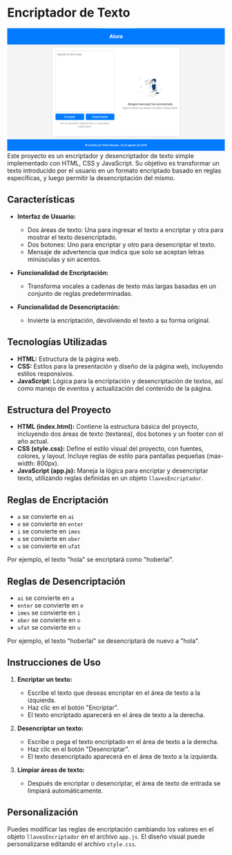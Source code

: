 # Encriptador de Texto
![Vista previa del Encriptador](assets/encriptador.png)
Este proyecto es un encriptador y desencriptador de texto simple implementado con HTML, CSS y JavaScript. Su objetivo es transformar un texto introducido por el usuario en un formato encriptado basado en reglas específicas, y luego permitir la desencriptación del mismo.

## Características

- **Interfaz de Usuario:**
  - Dos áreas de texto: Una para ingresar el texto a encriptar y otra para mostrar el texto desencriptado.
  - Dos botones: Uno para encriptar y otro para desencriptar el texto.
  - Mensaje de advertencia que indica que solo se aceptan letras minúsculas y sin acentos.

- **Funcionalidad de Encriptación:**
  - Transforma vocales a cadenas de texto más largas basadas en un conjunto de reglas predeterminadas.

- **Funcionalidad de Desencriptación:**
  - Invierte la encriptación, devolviendo el texto a su forma original.

## Tecnologías Utilizadas

- **HTML:** Estructura de la página web.
- **CSS:** Estilos para la presentación y diseño de la página web, incluyendo estilos responsivos.
- **JavaScript:** Lógica para la encriptación y desencriptación de textos, así como manejo de eventos y actualización del contenido de la página.

## Estructura del Proyecto

- **HTML (index.html):** Contiene la estructura básica del proyecto, incluyendo dos áreas de texto (textarea), dos botones y un footer con el año actual.
- **CSS (style.css):** Define el estilo visual del proyecto, con fuentes, colores, y layout. Incluye reglas de estilo para pantallas pequeñas (max-width: 800px).
- **JavaScript (app.js):** Maneja la lógica para encriptar y desencriptar texto, utilizando reglas definidas en un objeto `llavesEncriptador`.

## Reglas de Encriptación

- `a` se convierte en `ai`
- `e` se convierte en `enter`
- `i` se convierte en `imes`
- `o` se convierte en `ober`
- `u` se convierte en `ufat`

Por ejemplo, el texto "hola" se encriptará como "hoberlai".

## Reglas de Desencriptación

- `ai` se convierte en `a`
- `enter` se convierte en `e`
- `imes` se convierte en `i`
- `ober` se convierte en `o`
- `ufat` se convierte en `u`

Por ejemplo, el texto "hoberlai" se desencriptará de nuevo a "hola".

## Instrucciones de Uso

1. **Encriptar un texto:**
    - Escribe el texto que deseas encriptar en el área de texto a la izquierda.
    - Haz clic en el botón "Encriptar".
    - El texto encriptado aparecerá en el área de texto a la derecha.

2. **Desencriptar un texto:**
    - Escribe o pega el texto encriptado en el área de texto a la derecha.
    - Haz clic en el botón "Desencriptar".
    - El texto desencriptado aparecerá en el área de texto a la izquierda.

3. **Limpiar áreas de texto:**
    - Después de encriptar o desencriptar, el área de texto de entrada se limpiará automáticamente.

## Personalización

Puedes modificar las reglas de encriptación cambiando los valores en el objeto `llavesEncriptador` en el archivo `app.js`. El diseño visual puede personalizarse editando el archivo `style.css`.
